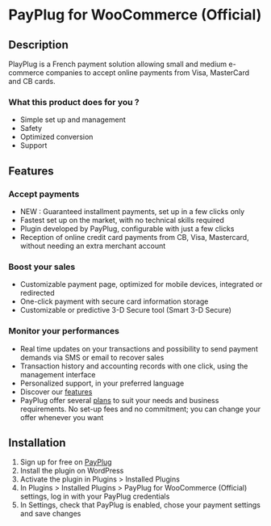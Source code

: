 # PayPlug for WooCommerce (Official)
## Description
PlayPlug is a French payment solution allowing small and medium e-commerce companies to accept online payments from Visa, MasterCard and CB cards.

### What this product does for you ?
* Simple set up and management
* Safety
* Optimized conversion
* Support

## Features
### Accept payments
* NEW : Guaranteed installment payments, set up in a few clicks only
* Fastest set up on the market, with no technical skills required
* Plugin developed by PayPlug, configurable with just a few clicks
* Reception of online credit card payments from CB, Visa, Mastercard, without needing an extra merchant account

### Boost your sales
* Customizable payment page, optimized for mobile devices, integrated or redirected
* One-click payment with secure card information storage
* Customizable or predictive 3-D Secure tool (Smart 3-D Secure)

### Monitor your performances
* Real time updates on your transactions and possibility to send payment demands via SMS or email to recover sales
* Transaction history and accounting records with one click, using the management interface
* Personalized support, in your preferred language
* Discover our [features](https://payplug.com/features)
* PayPlug offer several [plans](https://www.payplug.com/pricing) to suit your needs and business requirements. No set-up fees and no commitment; you can change your offer whenever you want

## Installation

1. Sign up for free on [PayPlug](https://portal.payplug.com/signup)
2. Install the plugin on WordPress
3. Activate the plugin in Plugins >  Installed Plugins
4. In Plugins > Installed Plugins > PayPlug for WooCommerce (Official) settings, log in with your PayPlug credentials
5. In Settings, check that  PayPlug is enabled, chose your payment settings and save changes
